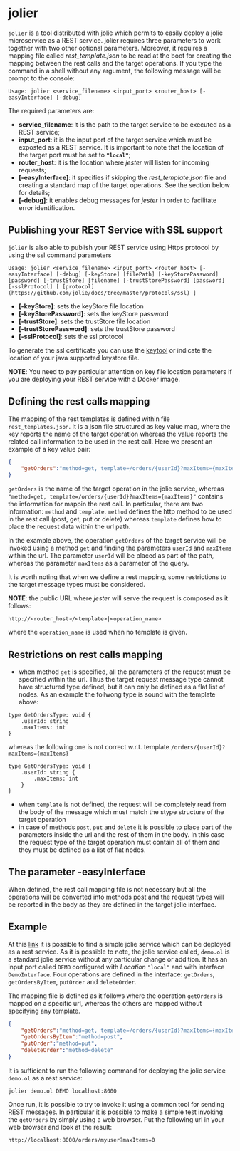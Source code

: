 # jolier

`jolier` is a tool distributed with jolie which permits to easily deploy a jolie microservice as a REST service. jolier requires three parameters to work together with two other optional parameters. Moreover, it requires a mapping file called _rest\_template.json_ to be read at the boot for creating the mapping between the rest calls and the target operations. If you type the command in a shell without any argument, the following message will be prompt to the console:

```text
Usage: jolier <service_filename> <input_port> <router_host> [-easyInterface] [-debug]
```

The required parameters are:

* **service\_filename**: it is the path to the target service to be executed as a REST service;
* **input\_port**: it is the input port of the target service which must be exposted as a REST service. It is important to note that the location of the target port must be set to **`"local"`**;
* **router\_host**: it is the location where _jester_ will listen for incoming requests;
* **\[-easyInterface\]**: it specifies if skipping the _rest\_template.json_ file and creating a standard map of the target operations. See the section below for details;
* **\[-debug\]**: it enables debug messages for _jester_ in order to facilitate error identification.

## Publishing your REST Service with SSL support

`jolier` is also able to publish your REST service using Https protocol by using the ssl command parameters

```text
Usage: jolier <service_filename> <input_port> <router_host> [-easyInterface] [-debug] [-keyStore] [filePath] [-keyStorePassword] [password] [-trustStore] [filename] [-trustStorePassword] [password] [-sslProtocol] [ [protocol](https://github.com/jolie/docs/tree/master/protocols/ssl) ]
```

* **\[-keyStore\]**: sets the keyStore file location
* **\[-keyStorePassword\]**: sets the keyStore password
* **\[-trustStore\]**: sets the trustStore file  location
* **\[-trustStorePassword\]**: sets the trustStore password
* **\[-sslProtocol\]**: sets the ssl protocol

To generate the ssl certificate you can use the [keytool](https://docs.oracle.com/javase/6/docs/technotes/tools/windows/keytool.html) or indicate the location of your java supported keystore file.

**NOTE**: You need to pay particular attention on key file location parameters if you are deploying your REST service with a Docker image.

## Defining the rest calls mapping

The mapping of the rest templates is defined within file `rest_templates.json`. It is a json file structured as key value map, where the key reports the name of the target operation whereas the value reports the related call information to be used in the rest call. Here we present an example of a key value pair:

```json
{
    "getOrders":"method=get, template=/orders/{userId}?maxItems={maxItems}"
}
```

`getOrders` is the name of the target operation in the jolie service, whereas `"method=get, template=/orders/{userId}?maxItems={maxItems}"` contains the information for mappin the rest call. In particular, there are two information: `method` and `template`. `method` defines the http method to be used in the rest call \(post, get, put or delete\) whereas `template` defines how to place the request data within the url path.

In the example above, the operation `getOrders` of the target service will be invoked using a method `get` and finding the parameters `userId` and `maxItems` within the url. The parameter `userId` will be placed as part of the path, whereas the parameter `maxItems` as a parameter of the query.

It is worth noting that when we define a rest mapping, some restrictions to the target message types must be considered.

**NOTE**: the public URL where _jester_ will serve the request is composed as it follows:

```text
http://<router_host>/<template>|<operation_name>
```

where the `operation_name` is used when no template is given.

## Restrictions on rest calls mapping

* when method `get` is specified, all the parameters of the request must be specified within the url. Thus the target request message type cannot have structured type defined, but it can only be defined as a flat list of nodes. As an example the follwong type is sound with the template above:

```jolie
type GetOrdersType: void {
    .userId: string
    .maxItems: int
}
```

whereas the following one is not correct w.r.t. template `/orders/{userId}?maxItems={maxItems}`

```jolie
type GetOrdersType: void {
    .userId: string {
        .maxItems: int
    }
}
```

* when `template` is not defined, the request will be completely read from the body of the message which must match the stype structure of the target operation
* in case of methods `post`, `put` and `delete` it is possible to place part of the parameters inside the url and the rest of them in the body. In this case the request type of the target operation must contain all of them and they must be defined as a list of flat nodes.

## The parameter -easyInterface

When defined, the rest call mapping file is not necessary but all the operations will be converted into methods post and the request types will be reported in the body as they are defined in the target jolie interface.

## Example

At this [link](https://github.com/jolie/examples/tree/master/05_other_tools/03_jolier) it is possible to find a simple jolie service which can be deployed as a rest service. As it is possible to note, the jolie service called, `demo.ol` is a standard jolie service without any particular change or addition. It has an input port called `DEMO` configured with _Location_ `"local"` and with interface `DemoInterface`. Four operations are defined in the interface: `getOrders`, `getOrdersByItem`, `putOrder` and `deleteOrder`.

The mapping file is defined as it follows where the operation `getOrders` is mapped on a specific url, whereas the others are mapped without specifying any template.

```json
{
    "getOrders":"method=get, template=/orders/{userId}?maxItems={maxItems}",
    "getOrdersByItem":"method=post",
    "putOrder":"method=put",
    "deleteOrder":"method=delete"
}
```

It is sufficient to run the following command for deploying the jolie service `demo.ol` as a rest service:

```text
jolier demo.ol DEMO localhost:8000
```

Once run, it is possible to try to invoke it using a common tool for sending REST messages. In particular it is possible to make a simple test invoking the `getOrders` by simply using a web browser. Put the following url in your web browser and look at the result:

```text
http://localhost:8000/orders/myuser?maxItems=0
```
